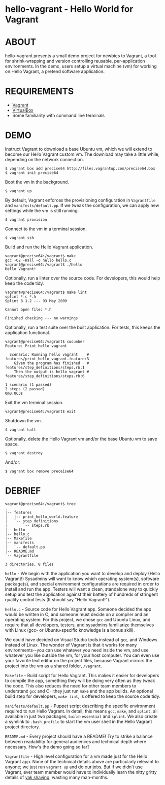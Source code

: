 # hello-vagrant - Hello World for Vagrant

# ABOUT

hello-vagrant presents a small demo project for newbies to Vagrant, a tool for shrink-wrapping and version controlling reusable, per-application environments. In the demo, users setup a virtual machine (vm) for working on Hello Vagrant, a pretend software application.

# REQUIREMENTS

* [Vagrant](http://www.vagrantup.com/)
* [VirtualBox](https://www.virtualbox.org/)
* Some familiarity with command line terminals

# DEMO

Instruct Vagrant to download a base Ubuntu vm, which we will extend to become our Hello Vagrant custom vm. The download may take a little while, depending on the network connection.

    $ vagrant box add precise64 http://files.vagrantup.com/precise64.box
    $ vagrant init precise64

Boot the vm in the background.

    $ vagrant up

By default, Vagrant enforces the provisioning configuration in `Vagrantfile` and `manifests/default.pp`. If we tweak the configuration, we can apply new settings while the vm is still running.

    $ vagrant provision

Connect to the vm in a terminal session.

    $ vagrant ssh

Build and run the Hello Vagrant application.

    vagrant@precise64:/vagrant$ make
    gcc -O2 -Wall -o hello hello.c
    vagrant@precise64:/vagrant$ ./hello
    Hello Vagrant!

Optionally, run a linter over the source code. For developers, this would help keep the code tidy.

    vagrant@precise64:/vagrant$ make lint
    splint *.c *.h
    Splint 3.1.2 --- 03 May 2009

    Cannot open file: *.h

    Finished checking --- no warnings

Optionally, run a test suite over the built application. For tests, this keeps the application functional.

    vagrant@precise64:/vagrant$ cucumber
    Feature: Print hello vagrant
    
      Scenario: Running hello vagrant    # features/print_hello_vagrant.feature:3
        Given the program has finished   # features/step_definitions/steps.rb:1
        Then the output is hello vagrant # features/step_definitions/steps.rb:6
    
    1 scenario (1 passed)
    2 steps (2 passed)
    0m0.063s

Exit the vm terminal session.

    vagrant@precise64:/vagrant$ exit

Shutdown the vm.

    $ vagrant halt

Optionally, delete the Hello Vagrant vm and/or the base Ubuntu vm to save space.

    $ vagrant destroy

And/or:

    $ vagrant box remove preceise64

# DEBRIEF

    vagrant@precise64:/vagrant$ tree
    .
    |-- features
    |   |-- print_hello_world.feature
    |   `-- step_definitions
    |       `-- steps.rb
    |-- hello
    |-- hello.c
    |-- Makefile
    |-- manifests
    |   `-- default.pp
    |-- README.md
    `-- Vagrantfile
    
    3 directories, 8 files

`hello` - We begin with the application you want to develop and deploy (Hello Vagrant!) Sysadmins will want to know which operating system(s), software package(s), and special environment configurations are required in order to install and run the app. Testers will want a clean, standalone way to quickly setup and test the application against their battery of hundreds of stringent quality control tests (It should say "Hello Vagrant!").

`hello.c` - Source code for Hello Vagrant app. Someone decided the app would be written in C, and someone must decide on a compiler and an operating system. For this project, we chose `gcc` and Ubuntu Linux, and require that all developers, testers, and sysadmins familiarize themselves with Linux (gcc- or Ubuntu-specific knowledge is a bonus skill).

We could have decided on Visual Studio tools instead of `gcc`, and Windows instead of Linux. The wonder of Vagrant is that it works for many environments--you can use whatever you need inside the vm, and use whatever you like outside the vm, for your host computer. You can even use your favorite text editor on the project files, because Vagrant mirrors the project into the vm as a shared folder, `/vagrant`.

`Makefile` - Build script for Hello Vagrant. This makes it easier for developers to compile the app, something they will be doing very often as they tweak the code. This also reduces the need for other team members to understand `gcc` and C--they just run `make` and the app builds. An optional build step for developers, `make lint`, is offered to keep the source code tidy.

`manifests/default.pp` - Puppet script describing the specific environment required to run Hello Vagrant. In detail, this means `gcc`, `make`, and `splint`, all available in just two packages, `build-essential` and `splint`. We also create a symlink to `.bash_profile` to start the vm user shell in the Hello Vagrant project directory.

`README.md` - Every project should have a README! Try to strike a balance between readability for general audiences and technical depth where necessary. How's the demo going so far?

`Vagrantfile` - High level configuration for a vm made just for the Hello Vagrant app. None of the technical details above are particularly relevant to anyone; we just run `vagrant up` and do our jobs. But if we didn't use Vagrant, ever team member would have to individually learn the nitty gritty details of [yak shaving](http://www.urbandictionary.com/define.php?term=yak%20shaving), wasting many man-months.
